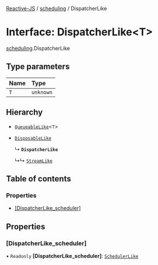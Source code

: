 [Reactive-JS](../README.md) / [scheduling](../modules/scheduling.md) / DispatcherLike

# Interface: DispatcherLike<T\>

[scheduling](../modules/scheduling.md).DispatcherLike

## Type parameters

| Name | Type |
| :------ | :------ |
| `T` | `unknown` |

## Hierarchy

- [`QueueableLike`](util.QueueableLike.md)<`T`\>

- [`DisposableLike`](util.DisposableLike.md)

  ↳ **`DispatcherLike`**

  ↳↳ [`StreamLike`](streaming.StreamLike.md)

## Table of contents

### Properties

- [[DispatcherLike\_scheduler]](scheduling.DispatcherLike.md#[dispatcherlike_scheduler])

## Properties

### [DispatcherLike\_scheduler]

• `Readonly` **[DispatcherLike\_scheduler]**: [`SchedulerLike`](scheduling.SchedulerLike.md)
